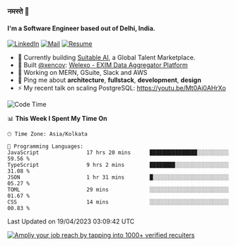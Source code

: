 ### नमस्ते 🙏

#### I'm a Software Engineer based out of Delhi, India.

[![LinkedIn](https://img.shields.io/badge/linkedin-%230077B5.svg)](https://linkedin.com/in/sambhav2612)
[![Mail](https://img.shields.io/badge/gmail-D14836)](mailto:sambhavjain2612@gmail.com)
[![Resume](https://img.shields.io/badge/resume-%23#FFFF00.svg)](https://mega.nz/file/IjA3yaoB#BFfQg1-aKva0piAd_wWs8Hf5dlnYRQ2ZkwtYwNMzBhA)

- 🏢 Currently building [Suitable AI](https://suitable.ai), a Global Talent Marketplace.
- 💅 Built [@xencov](https://github.com/xencov): [Welexo - EXIM Data Aggregator Platform](https://welexo.com)
- 🌱 Working on MERN, GSuite, Slack and AWS
- 💬 Ping me about **architecture**, **fullstack**, **development**, **design**
- ⚡️ My recent talk on scaling PostgreSQL: https://youtu.be/Mt0Aj0AHrXo

<!--START_SECTION:waka-->
![Code Time](http://img.shields.io/badge/Code%20Time-3%2C366%20hrs%2058%20mins-blue)

📊 **This Week I Spent My Time On** 

```text
🕑︎ Time Zone: Asia/Kolkata

💬 Programming Languages: 
JavaScript               17 hrs 20 mins      ███████████████░░░░░░░░░░   59.56 % 
TypeScript               9 hrs 2 mins        ████████░░░░░░░░░░░░░░░░░   31.08 % 
JSON                     1 hr 31 mins        █░░░░░░░░░░░░░░░░░░░░░░░░   05.27 % 
TOML                     29 mins             ░░░░░░░░░░░░░░░░░░░░░░░░░   01.67 % 
CSS                      14 mins             ░░░░░░░░░░░░░░░░░░░░░░░░░   00.83 % 
```


 Last Updated on 19/04/2023 03:09:42 UTC
<!--END_SECTION:waka-->

[![Ampliy your job reach by tapping into 1000+ verified recuiters](https://user-images.githubusercontent.com/19583619/212717528-45b497fd-e886-4452-90fe-93829667bd63.png)](https://app.suitable.ai/login)

